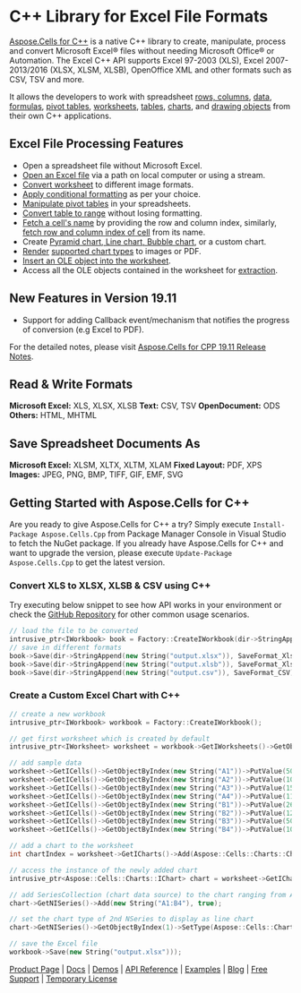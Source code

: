 # C++ Library for Excel File Formats

[Aspose.Cells for C++](https://products.aspose.com/cells/cpp) is a native C++ library to create, manipulate, process and convert Microsoft Excel® files without needing Microsoft Office® or Automation. The Excel C++ API supports Excel 97-2003 (XLS), Excel 2007-2013/2016 (XLSX, XLSM, XLSB), OpenOffice XML and other formats such as CSV, TSV and more.

It allows the developers to work with spreadsheet [rows, columns](https://docs.aspose.com/display/cellscpp/Rows+and+Columns), [data](https://docs.aspose.com/display/cellscpp/Data), [formulas](https://docs.aspose.com/display/cellscpp/Formulas), [pivot tables](https://docs.aspose.com/display/cellscpp/Pivot+Tables), [worksheets](https://docs.aspose.com/display/cellscpp/Worksheets), [tables](https://docs.aspose.com/display/cellscpp/Tables), [charts](https://docs.aspose.com/display/cellscpp/Tables), and [drawing objects](https://docs.aspose.com/display/cellscpp/Drawing+Objects) from their own C++ applications.

## Excel File Processing Features

- Open a spreadsheet file without Microsoft Excel.
- [Open an Excel file](https://docs.aspose.com/display/cellscpp/Opening+Files) via a path on local computer or using a stream.
- [Convert worksheet](https://docs.aspose.com/display/cellscpp/Converting+Worksheet+to+Different+Image+Formats) to different image formats.
- [Apply conditional formatting](https://docs.aspose.com/display/cellscpp/Apply+Conditional+Formatting+in+Worksheet#ApplyConditionalFormattinginWorksheet-ApplyConditionalFormattinginWorksheet) as per your choice.
- [Manipulate pivot tables](https://docs.aspose.com/display/cellscpp/Manipulate+Pivot+Table) in your spreadsheets.
- [Convert table to range](https://docs.aspose.com/display/cellscpp/Tables+and+Ranges#TablesandRanges-UsingAspose.Cells) without losing formatting.
- [Fetch a cell's name](https://docs.aspose.com/display/cellscpp/Names+and+Indices#NamesandIndices-GetCellNamefromRowandColumnIndices) by providing the row and column index, similarly, [fetch row and column index of cell](https://docs.aspose.com/display/cellscpp/Names+and+Indices#NamesandIndices-GetRowandColumnIndicesfromCellName) from its name.
- Create [Pyramid chart, Line chart, Bubble chart](https://docs.aspose.com/display/cellscpp/Creating+and+Customizing+Charts), or a custom chart.
- [Render](https://docs.aspose.com/display/cellscpp/Chart+Rendering) [supported chart types](https://docs.aspose.com/display/cellscpp/Chart+Rendering#ChartRendering-SupportedChartTypesforRendering) to images or PDF.
- [Insert an OLE object into the worksheet](https://docs.aspose.com/display/cellscpp/Inserting+OLE+Objects+into+the+Worksheet#InsertingOLEObjectsintotheWorksheet-InsertingOLEObjectsintotheWorksheet).
- Access all the OLE objects contained in the worksheet for [extraction](https://docs.aspose.com/display/cellscpp/Extracting+OLE+Objects+from+Worksheet#ExtractingOLEObjectsfromWorksheet-ExtractingOLEObjectsfromWorksheet).

## New Features in Version 19.11

- Support for adding Callback event/mechanism that notifies the progress of conversion (e.g Excel to PDF).

For the detailed notes, please visit [Aspose.Cells for CPP 19.11 Release Notes](https://docs.aspose.com/display/cellscpp/Aspose.Cells+for+CPP+19.11+Release+Notes).

## Read & Write Formats

**Microsoft Excel:** XLS, XLSX, XLSB
**Text:** CSV, TSV
**OpenDocument:** ODS
**Others:** HTML, MHTML

## Save Spreadsheet Documents As

**Microsoft Excel:** XLSM, XLTX, XLTM, XLAM
**Fixed Layout:** PDF, XPS
**Images:** JPEG, PNG, BMP, TIFF, GIF, EMF, SVG

## Getting Started with Aspose.Cells for C++

Are you ready to give Aspose.Cells for C++ a try? Simply execute `Install-Package Aspose.Cells.Cpp` from Package Manager Console in Visual Studio to fetch the NuGet package. If you already have Aspose.Cells for C++ and want to upgrade the version, please execute `Update-Package Aspose.Cells.Cpp` to get the latest version.

### Convert XLS to XLSX, XLSB & CSV using C++

Try executing below snippet to see how API works in your environment or check the [GitHub Repository](https://github.com/aspose-cells/Aspose.Cells-for-C) for other common usage scenarios.

```c++
// load the file to be converted
intrusive_ptr<IWorkbook> book = Factory::CreateIWorkbook(dir->StringAppend(new String("template.xls")));
// save in different formats
book->Save(dir->StringAppend(new String("output.xlsx")), SaveFormat_Xlsx);
book->Save(dir->StringAppend(new String("output.xlsb")), SaveFormat_Xlsb);
book->Save(dir->StringAppend(new String("output.csv")), SaveFormat_CSV);
```

### Create a Custom Excel Chart with C++

```c++
// create a new workbook
intrusive_ptr<IWorkbook> workbook = Factory::CreateIWorkbook();

// get first worksheet which is created by default
intrusive_ptr<IWorksheet> worksheet = workbook->GetIWorksheets()->GetObjectByIndex(0);

// add sample data
worksheet->GetICells()->GetObjectByIndex(new String("A1"))->PutValue(50);
worksheet->GetICells()->GetObjectByIndex(new String("A2"))->PutValue(100);
worksheet->GetICells()->GetObjectByIndex(new String("A3"))->PutValue(150);
worksheet->GetICells()->GetObjectByIndex(new String("A4"))->PutValue(110);
worksheet->GetICells()->GetObjectByIndex(new String("B1"))->PutValue(260);
worksheet->GetICells()->GetObjectByIndex(new String("B2"))->PutValue(12);
worksheet->GetICells()->GetObjectByIndex(new String("B3"))->PutValue(50);
worksheet->GetICells()->GetObjectByIndex(new String("B4"))->PutValue(100);

// add a chart to the worksheet
int chartIndex = worksheet->GetICharts()->Add(Aspose::Cells::Charts::ChartType::ChartType_Column, 5, 0, 20, 8);

// access the instance of the newly added chart
intrusive_ptr<Aspose::Cells::Charts::IChart> chart = worksheet->GetICharts()->GetObjectByIndex(chartIndex);

// add SeriesCollection (chart data source) to the chart ranging from A1 to B4
chart->GetNISeries()->Add(new String("A1:B4"), true);

// set the chart type of 2nd NSeries to display as line chart
chart->GetNISeries()->GetObjectByIndex(1)->SetType(Aspose::Cells::Charts::ChartType::ChartType_Line);

// save the Excel file
workbook->Save(new String("output.xlsx")));
```

[Product Page](https://products.aspose.com/cells/cpp) | [Docs](https://docs.aspose.com/display/cellscpp/Home) | [Demos](https://products.aspose.app/cells/family) | [API Reference](https://apireference.aspose.com/cpp/cells) | [Examples](https://github.com/aspose-cells/Aspose.Cells-for-C) | [Blog](https://blog.aspose.com/category/cells/) | [Free Support](https://forum.aspose.com/c/cells) |  [Temporary License](https://purchase.aspose.com/temporary-license)
